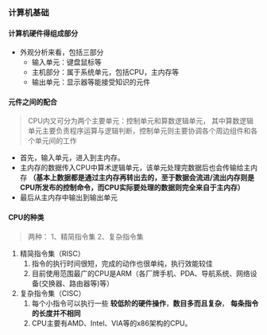 ### 计算机基础
#### 计算机硬件得组成部分
+ 外观分析来看，包括三部分
  + 输入单元：键盘鼠标等
  + 主机部分：属于系统单元，包括CPU，主内存等
  + 输出单元：显示器等能接受知识的元件

#### 元件之间的配合
> CPU内又可分为两个主要单元：控制单元和算数逻辑单元， 其中算数逻辑单元主要负责程序运算与逻辑判断，控制单元则主要协调各个周边组件和各个单元间的工作
- 首先，输入单元，进入到主内存。
- 主内存的数据传入CPU中算术逻辑单元，该单元处理完数据后也会传输给主内存 **（基本上数据都是通过主内存再转出去的，至于数据会流进/流出内存则是CPU所发布的控制命令，而CPU实际要处理的数据则完全来自于主内存）**
- 最后从主内存中输出到输出单元

#### CPU的种类
> 两种： 1、精简指令集 2、复杂指令集
1. 精简指令集（RISC）
   1. 指令的执行时间很短，完成的动作也很单纯，执行效能较佳
   2. 目前使用范围最广的CPU是ARM（各厂牌手机、PDA、导航系统、网络设备(交换器、路由器等)等）
2. 复杂指令集（CISC）
   1. 每个小指令可以执行一些 **较低阶的硬件操作**，**数目多而且复杂**， **每条指令的长度并不相同**
   2. CPU主要有AMD、Intel、VIA等的x86架构的CPU。